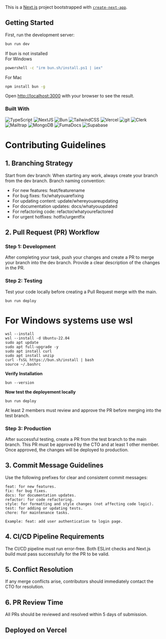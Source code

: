 This is a [Next.js](https://nextjs.org) project bootstrapped with [`create-next-app`](https://nextjs.org/docs/app/api-reference/cli/create-next-app).

## Getting Started

First, run the development server:

```bash
bun run dev
```
If bun is not installed 
<br>
For Windows
```bash
powershell -c "irm bun.sh/install.ps1 | iex"
```
For Mac
```bash
npm install bun -g
```

Open [http://localhost:3000](http://localhost:3000) with your browser to see the result.

### Built With


<div>
  <p>
    <img alt="TypeScript" src="https://img.shields.io/badge/-TypeScript-007ACC?style=flat-square&logo=typescript&logoColor=white" />
    <img alt="NextJS" src="https://img.shields.io/badge/-NextJS-000000?style=flat-square&logo=nextdotjs&logoColor=white" />
    <img alt="Bun" src="https://img.shields.io/badge/-Bun.js-000000?style=flat-square&logo=bun&logoColor=white" />
    <img alt="TailwindCSS" src="https://img.shields.io/badge/-Tailwind CSS-06B6D4?style=flat-square&logo=tailwindcss&logoColor=white" />
    <img alt="Vercel" src="https://img.shields.io/badge/Vercel-000000?style=flat&logo=Vercel&logoColor=white" />
    <img alt="git" src="https://img.shields.io/badge/-Git-F05032?style=flat-square&logo=git&logoColor=white" />
    <img alt="Clerk" src="https://img.shields.io/badge/Clerk-000000?style=flat&logo=Clerk&logoColor=white" />
    <img alt="Mailtrap" src="https://img.shields.io/badge/Mailtrap-FF6A00?style=flat&logo=Mailtrap&logoColor=white" />
    <img alt="MongoDB" src="https://img.shields.io/badge/MongoDB-47A248?style=flat&logo=MongoDB&logoColor=white" />
    <img alt="FumaDocs" src="https://img.shields.io/badge/FumaDocs-4A90E2?style=flat&logo=docs&logoColor=white" />
    <img alt="Supabase" src="https://img.shields.io/badge/Supabase-3ECF8E?style=flat&logo=Supabase&logoColor=white" />
  </p>
</div>

# Contributing Guidelines

## 1. Branching Strategy
Start from dev branch: When starting any work, always create your branch from the dev branch.
Branch naming convention:
* For new features: feat/featurename
* For bug fixes: fix/whatyouarefixing
* For updating content: update/whereyouareupdating
* For documentation updates: docs/whatyouupdated
* For refactoring code: refactor/whatyourefactored
* For urgent hotfixes: hotfix/urgentfix

## 2. Pull Request (PR) Workflow
### Step 1: Development
After completing your task, push your changes and create a PR to merge your branch into the dev branch.
Provide a clear description of the changes in the PR.
### Step 2: Testing
Test your code locally before creating a Pull Request merge with the main.
```
bun run deploy
```
# For Windows systems use wsl
```
wsl --install
wsl --install -d Ubuntu-22.04
sudo apt update
sudo apt full-upgrade -y
sudo apt install curl
sudo apt install unzip
curl -fsSL https://bun.sh/install | bash
source ~/.bashrc
```
**Verify Installation**
```
bun --version
```
**Now test the deployement locally**
```
bun run deploy
```

At least 2 members must review and approve the PR before merging into the test branch.
### Step 3: Production
After successful testing, create a PR from the test branch to the main branch.
This PR must be approved by the CTO and at least 1 other member.
Once approved, the changes will be deployed to production.
## 3. Commit Message Guidelines
Use the following prefixes for clear and consistent commit messages:

```
feat: for new features.
fix: for bug fixes.
docs: for documentation updates.
refactor: for code refactoring.
style: for formatting and style changes (not affecting code logic).
test: for adding or updating tests.
chore: for maintenance tasks.
```
```
Example: feat: add user authentication to login page.
```
## 4. CI/CD Pipeline Requirements
The CI/CD pipeline must run error-free.
Both ESLint checks and Next.js build must pass successfully for the PR to be valid.
## 5. Conflict Resolution
If any merge conflicts arise, contributors should immediately contact the CTO for resolution.
## 6. PR Review Time
All PRs should be reviewed and resolved within 5 days of submission.

## Deployed on Vercel